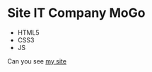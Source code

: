 # Site IT Company MoGo
- HTML5
- CSS3
- JS  

Can you see [my site](https://alena587.github.io/It_company_MoGo/)
